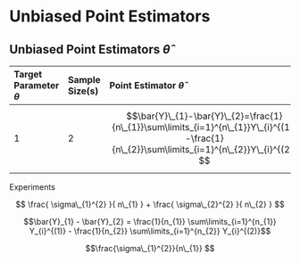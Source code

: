 # Unbiased Point Estimators

## Unbiased Point Estimators $\hat{\theta}$

| Target Parameter $\theta$ | Sample Size(s) | Point Estimator $\hat{\theta}$ | $E(\hat{\theta})$ |  $Var(\hat{\theta})$ | Standard Error $\sigma_{\hat{\theta}}$ |
| :--- |  :--- | :--- | :--- | :--- | :--- |
| 1 | 2 | $$\bar{Y}\_{1}-\bar{Y}\_{2}=\frac{1}{n\_{1}}\sum\limits_{i=1}^{n\_{1}}Y\_{i}^{(1)}-\frac{1}{n\_{2}}\sum\limits_{i=1}^{n\_{2}}Y\_{i}^{(2)} $$ | 4 | $$\frac{\sigma\_{1}^{2}}{n\_{1}}+\frac{\sigma\_{2}^{2}}{n\_{2}} $$ | 1 |


Experiments

$$ \frac{ \sigma\_{1}^{2} }{ n\_{1} } + \frac{ \sigma\_{2}^{2} }{ n\_{2} } $$

$$\bar{Y}_{1} - \bar{Y}_{2} = \frac{1}{n_{1}} \sum\limits_{i=1}^{n_{1}} Y_{i}^{(1)} - \frac{1}{n_{2}} \sum\limits_{i=1}^{n_{2}} Y_{i}^{(2)}$$

 $$\frac{\sigma\_{1}^{2}}{n\_{1}} $$ 